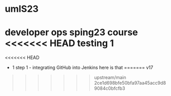 # umlS23
developer ops sping23 course
<<<<<<< HEAD
testing 1
=======
<<<<<<< HEAD
- 1 step 1 - integrating GitHub into Jenkins
here is that
=======
v17
>>>>>>> upstream/main
>>>>>>> 2ce1d698bfe50bfa97aa45acc9d89084c0bfcfb3

